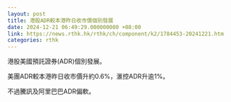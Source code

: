```yaml
---
layout: post
title: 港股ADR較本港昨日收市價個別發展
date: 2024-12-21 06:49:29.000000000 +08:00
link: https://news.rthk.hk/rthk/ch/component/k2/1784453-20241221.htm
categories: rthk
---
```


港股美國預託證券(ADR)個別發展。

美團ADR較本港昨日收市價升約0.6%，滙控ADR升逾1%。

不過騰訊及阿里巴巴ADR偏軟。
